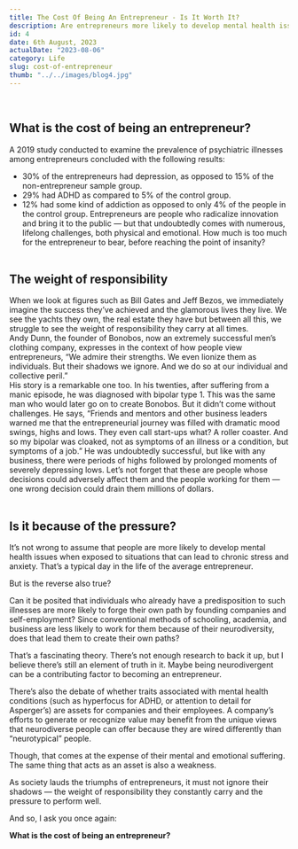 ```yaml
---
title: The Cost Of Being An Entrepreneur - Is It Worth It?
description: Are entrepreneurs more likely to develop mental health issues? Is it the pressure or their predisposition?
id: 4
date: 6th August, 2023
actualDate: "2023-08-06"
category: Life
slug: cost-of-entrepreneur
thumb: "../../images/blog4.jpg"
---
```

 
<br />

## What is the cost of being an entrepreneur?
A 2019 study conducted to examine the prevalence of psychiatric illnesses among entrepreneurs concluded with the following results:
- 30% of the entrepreneurs had depression, as opposed to 15% of the non-entrepreneur sample group.
- 29% had ADHD as compared to 5% of the control group.
- 12% had some kind of addiction as opposed to only 4% of the people in the control group.
Entrepreneurs are people who radicalize innovation and bring it to the public — but that undoubtedly comes with numerous, lifelong challenges, both physical and emotional. How much is too much for the entrepreneur to bear, before reaching the point of insanity?
<br /><br />

## The weight of responsibility
When we look at figures such as Bill Gates and Jeff Bezos, we immediately imagine the success they’ve achieved and the glamorous lives they live. We see the yachts they own, the real estate they have but between all this, we struggle to see the weight of responsibility they carry at all times.<br />
Andy Dunn, the founder of Bonobos, now an extremely successful men’s clothing company, expresses in the context of how people view entrepreneurs, “We admire their strengths. We even lionize them as individuals. But their shadows we ignore. And we do so at our individual and collective peril.”<br />
His story is a remarkable one too. In his twenties, after suffering from a manic episode, he was diagnosed with bipolar type 1. This was the same man who would later go on to create Bonobos.
But it didn’t come without challenges. He says,
“Friends and mentors and other business leaders warned me that the entrepreneurial journey was filled with dramatic mood swings, highs and lows. They even call start-ups what? A roller coaster. And so my bipolar was cloaked, not as symptoms of an illness or a condition, but symptoms of a job.”
He was undoubtedly successful, but like with any business, there were periods of highs followed by prolonged moments of severely depressing lows. Let’s not forget that these are people whose decisions could adversely affect them and the people working for them — one wrong decision could drain them millions of dollars.
<br /><br />

## Is it because of the pressure?
It’s not wrong to assume that people are more likely to develop mental health issues when exposed to situations that can lead to chronic stress and anxiety. That’s a typical day in the life of the average entrepreneur.

But is the reverse also true?

Can it be posited that individuals who already have a predisposition to such illnesses are more likely to forge their own path by founding companies and self-employment? Since conventional methods of schooling, academia, and business are less likely to work for them because of their neurodiversity, does that lead them to create their own paths?

That’s a fascinating theory. There’s not enough research to back it up, but I believe there’s still an element of truth in it. Maybe being neurodivergent can be a contributing factor to becoming an entrepreneur.

There’s also the debate of whether traits associated with mental health conditions (such as hyperfocus for ADHD, or attention to detail for Asperger’s) are assets for companies and their employees. A company’s efforts to generate or recognize value may benefit from the unique views that neurodiverse people can offer because they are wired differently than “neurotypical” people.

Though, that comes at the expense of their mental and emotional suffering. The same thing that acts as an asset is also a weakness.

As society lauds the triumphs of entrepreneurs, it must not ignore their shadows — the weight of responsibility they constantly carry and the pressure to perform well.

And so, I ask you once again:

**What is the cost of being an entrepreneur?**


